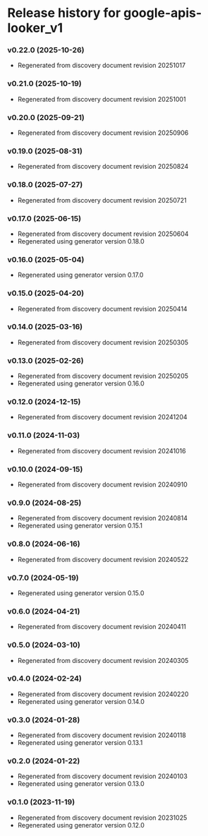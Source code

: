 # Release history for google-apis-looker_v1

### v0.22.0 (2025-10-26)

* Regenerated from discovery document revision 20251017

### v0.21.0 (2025-10-19)

* Regenerated from discovery document revision 20251001

### v0.20.0 (2025-09-21)

* Regenerated from discovery document revision 20250906

### v0.19.0 (2025-08-31)

* Regenerated from discovery document revision 20250824

### v0.18.0 (2025-07-27)

* Regenerated from discovery document revision 20250721

### v0.17.0 (2025-06-15)

* Regenerated from discovery document revision 20250604
* Regenerated using generator version 0.18.0

### v0.16.0 (2025-05-04)

* Regenerated using generator version 0.17.0

### v0.15.0 (2025-04-20)

* Regenerated from discovery document revision 20250414

### v0.14.0 (2025-03-16)

* Regenerated from discovery document revision 20250305

### v0.13.0 (2025-02-26)

* Regenerated from discovery document revision 20250205
* Regenerated using generator version 0.16.0

### v0.12.0 (2024-12-15)

* Regenerated from discovery document revision 20241204

### v0.11.0 (2024-11-03)

* Regenerated from discovery document revision 20241016

### v0.10.0 (2024-09-15)

* Regenerated from discovery document revision 20240910

### v0.9.0 (2024-08-25)

* Regenerated from discovery document revision 20240814
* Regenerated using generator version 0.15.1

### v0.8.0 (2024-06-16)

* Regenerated from discovery document revision 20240522

### v0.7.0 (2024-05-19)

* Regenerated using generator version 0.15.0

### v0.6.0 (2024-04-21)

* Regenerated from discovery document revision 20240411

### v0.5.0 (2024-03-10)

* Regenerated from discovery document revision 20240305

### v0.4.0 (2024-02-24)

* Regenerated from discovery document revision 20240220
* Regenerated using generator version 0.14.0

### v0.3.0 (2024-01-28)

* Regenerated from discovery document revision 20240118
* Regenerated using generator version 0.13.1

### v0.2.0 (2024-01-22)

* Regenerated from discovery document revision 20240103
* Regenerated using generator version 0.13.0

### v0.1.0 (2023-11-19)

* Regenerated from discovery document revision 20231025
* Regenerated using generator version 0.12.0

